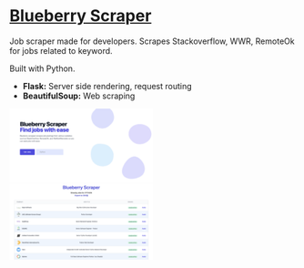 # [Blueberry Scraper](https://blueberry-scraper-deploy.herokuapp.com/)
Job scraper made for developers. Scrapes Stackoverflow, WWR, RemoteOk for jobs related to keyword.

Built with Python.

* **Flask:** Server side rendering, request routing
* **BeautifulSoup:** Web scraping

[<img src="https://github.com/brian7989/blueberry_scraper_deploy/blob/master/Main%20Page.png" alt="Main" width=50% height=30%>](https://blueberry-scraper-deploy.herokuapp.com/)
[<img src="https://github.com/brian7989/blueberry_scraper_deploy/blob/master/Result%20Page.png" alt="Results" width=50% height=30%>](https://blueberry-scraper-deploy.herokuapp.com/)
